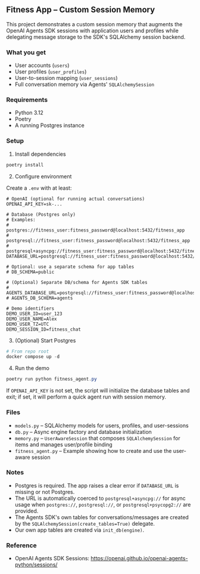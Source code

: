 ## Fitness App – Custom Session Memory

This project demonstrates a custom session memory that augments the OpenAI Agents SDK sessions with application users and profiles while delegating message storage to the SDK's SQLAlchemy session backend.

### What you get

- User accounts (`users`)
- User profiles (`user_profiles`)
- User-to-session mapping (`user_sessions`)
- Full conversation memory via Agents' `SQLAlchemySession`

### Requirements

- Python 3.12
- Poetry
- A running Postgres instance

### Setup

1) Install dependencies

```powershell
poetry install
```

2) Configure environment

Create a `.env` with at least:

```env
# OpenAI (optional for running actual conversations)
OPENAI_API_KEY=sk-...

# Database (Postgres only)
# Examples:
#   postgres://fitness_user:fitness_password@localhost:5432/fitness_app
#   postgresql://fitness_user:fitness_password@localhost:5432/fitness_app
#   postgresql+asyncpg://fitness_user:fitness_password@localhost:5432/fitness_app
DATABASE_URL=postgresql://fitness_user:fitness_password@localhost:5432/fitness_app

# Optional: use a separate schema for app tables
# DB_SCHEMA=public

# (Optional) Separate DB/schema for Agents SDK tables
# AGENTS_DATABASE_URL=postgresql://fitness_user:fitness_password@localhost:5432/fitness_app
# AGENTS_DB_SCHEMA=agents

# Demo identifiers
DEMO_USER_ID=user_123
DEMO_USER_NAME=Alex
DEMO_USER_TZ=UTC
DEMO_SESSION_ID=fitness_chat
```

3) (Optional) Start Postgres

```powershell
# From repo root
docker compose up -d
```

4) Run the demo

```powershell
poetry run python fitness_agent.py
```

If `OPENAI_API_KEY` is not set, the script will initialize the database tables and exit; if set, it will perform a quick agent run with session memory.

### Files

- `models.py` – SQLAlchemy models for users, profiles, and user-sessions
- `db.py` – Async engine factory and database initialization
- `memory.py` – `UserAwareSession` that composes `SQLAlchemySession` for items and manages user/profile binding
- `fitness_agent.py` – Example showing how to create and use the user-aware session

### Notes

- Postgres is required. The app raises a clear error if `DATABASE_URL` is missing or not Postgres.
- The URL is automatically coerced to `postgresql+asyncpg://` for async usage when `postgres://`, `postgresql://`, or `postgresql+psycopg2://` are provided.
- The Agents SDK's own tables for conversations/messages are created by the `SQLAlchemySession(create_tables=True)` delegate.
- Our own app tables are created via `init_db(engine)`.

### Reference

- OpenAI Agents SDK Sessions: https://openai.github.io/openai-agents-python/sessions/
